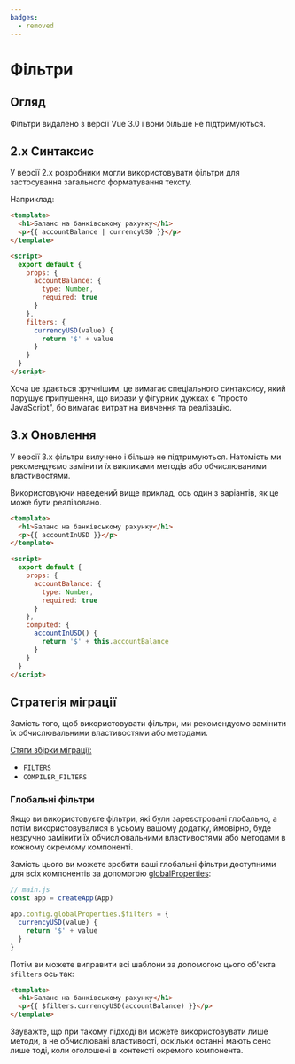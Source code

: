```yaml
---
badges:
  - removed
---
```


# Фільтри <MigrationBadges :badges="$frontmatter.badges" />

## Огляд

Фільтри видалено з версії Vue 3.0 і вони більше не підтримуються.

## 2.x Синтаксис

У версії 2.x розробники могли використовувати фільтри для застосування загального форматування тексту.

Наприклад:

```html
<template>
  <h1>Баланс на банківському рахунку</h1>
  <p>{{ accountBalance | currencyUSD }}</p>
</template>

<script>
  export default {
    props: {
      accountBalance: {
        type: Number,
        required: true
      }
    },
    filters: {
      currencyUSD(value) {
        return '$' + value
      }
    }
  }
</script>
```

Хоча це здається зручнішим, це вимагає спеціального синтаксису, який порушує припущення, що вирази у фігурних дужках є "просто JavaScript", бо вимагає витрат на вивчення та реалізацію.

## 3.x Оновлення

У версії 3.x фільтри вилучено і більше не підтримуються. Натомість ми рекомендуємо замінити їх викликами методів або обчислюваними властивостями.

Використовуючи наведений вище приклад, ось один з варіантів, як це може бути реалізовано.

```html
<template>
  <h1>Баланс на банківському рахунку</h1>
  <p>{{ accountInUSD }}</p>
</template>

<script>
  export default {
    props: {
      accountBalance: {
        type: Number,
        required: true
      }
    },
    computed: {
      accountInUSD() {
        return '$' + this.accountBalance
      }
    }
  }
</script>
```

## Стратегія міграції

Замість того, щоб використовувати фільтри, ми рекомендуємо замінити їх обчислювальними властивостями або методами.

[Стяги збірки міграції:](../migration-build.html#compat-configuration)

- `FILTERS`
- `COMPILER_FILTERS`

### Глобальні фільтри

Якщо ви використовуєте фільтри, які були зареєстровані глобально, а потім використовувалися в усьому вашому додатку, ймовірно, буде незручно замінити їх обчислювальними властивостями або методами в кожному окремому компоненті.

Замість цього ви можете зробити ваші глобальні фільтри доступними для всіх компонентів за допомогою [globalProperties](https://ua.vuejs.org/api/application.html#app-config-globalproperties):

```js
// main.js
const app = createApp(App)

app.config.globalProperties.$filters = {
  currencyUSD(value) {
    return '$' + value
  }
}
```

Потім ви можете виправити всі шаблони за допомогою цього об'єкта `$filters` ось так:

```html
<template>
  <h1>Баланс на банківському рахунку</h1>
  <p>{{ $filters.currencyUSD(accountBalance) }}</p>
</template>
```

Зауважте, що при такому підході ви можете використовувати лише методи, а не обчислювані властивості, оскільки останні мають сенс лише тоді, коли оголошені в контексті окремого компонента.

